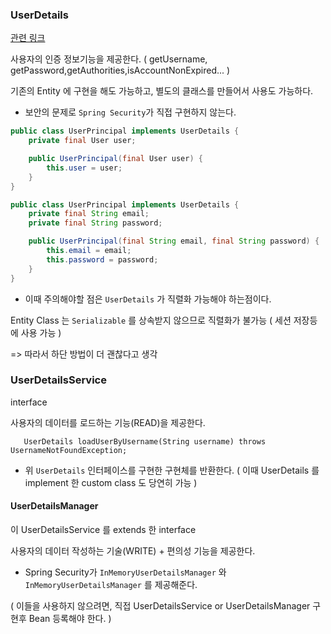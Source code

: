 ### UserDetails

[관련 링크](https://docs.spring.io/spring-security/site/docs/current/api/org/springframework/security/core/userdetails/UserDetails.html)

사용자의 인증 정보기능을 제공한다. ( getUsername, getPassword,getAuthorities,isAccountNonExpired... )

기존의 Entity 에 구현을 해도 가능하고, 별도의 클래스를 만들어서 사용도 가능하다.
- 보안의 문제로 `Spring Security`가 직접 구현하지 않는다.

```java
public class UserPrincipal implements UserDetails {
    private final User user;

    public UserPrincipal(final User user) {
        this.user = user;
    }
}
```

```java
public class UserPrincipal implements UserDetails {
    private final String email;
    private final String password;

    public UserPrincipal(final String email, final String password) {
        this.email = email;
        this.password = password;
    }
}
```

- 이때 주의해야할 점은 `UserDetails` 가 직렬화 가능해야 하는점이다.

Entity Class 는 `Serializable` 를 상속받지 않으므로 직렬화가 불가능
( 세션 저장등에 사용 가능 )

=> 따라서 하단 방법이 더 괜찮다고 생각

### UserDetailsService

interface

사용자의 데이터를 로드하는 기능(READ)을 제공한다.

`	UserDetails loadUserByUsername(String username) throws UsernameNotFoundException;`

- 위 `UserDetails` 인터페이스를 구현한 구현체를 반환한다.
  ( 이때 UserDetails 를 implement 한 custom class 도 당연히 가능 )

#### UserDetailsManager

이 UserDetailsService 를 extends 한 interface

사용자의 데이터 작성하는 기술(WRITE) + 편의성 기능을 제공한다.

- Spring Security가 `InMemoryUserDetailsManager` 와 `InMemoryUserDetailsManager` 를 제공해준다.

( 이들을 사용하지 않으려면, 직접 UserDetailsService or UserDetailsManager 구현후 Bean 등록해야 한다. )

